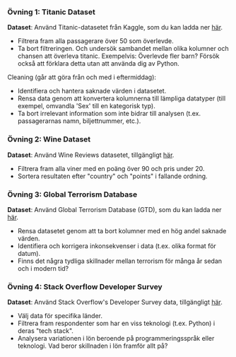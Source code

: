 ### Övning 1: Titanic Dataset
**Dataset**: Använd Titanic-datasetet från Kaggle, som du kan ladda ner [här](https://www.kaggle.com/competitions/titanic/data).
- Filtrera fram alla passagerare över 50 som överlevde.
- Ta bort filtreringen. Och undersök sambandet mellan olika kolumner och chansen att överleva titanic. Exempelvis: Överlevde fler barn? Försök också att förklara detta utan att använda dig av Python. 

Cleaning (går att göra från och med i eftermiddag):
- Identifiera och hantera saknade värden i datasetet.
- Rensa data genom att konvertera kolumnerna till lämpliga datatyper (till exempel, omvandla 'Sex' till en kategorisk typ).
- Ta bort irrelevant information som inte bidrar till analysen (t.ex. passagerarnas namn, biljettnummer, etc.).

### Övning 2: Wine Dataset
**Dataset**: Använd Wine Reviews datasetet, tillgängligt [här](https://www.kaggle.com/zynicide/wine-reviews).
- Filtrera fram alla viner med en poäng över 90 och pris under 20.
- Sortera resultaten efter "country" och "points" i fallande ordning.

### Övning 3: Global Terrorism Database
**Dataset**: Använd Global Terrorism Database (GTD), som du kan ladda ner [här](https://www.kaggle.com/datasets/START-UMD/gtd).

- Rensa datasetet genom att ta bort kolumner med en hög andel saknade värden.
- Identifiera och korrigera inkonsekvenser i data (t.ex. olika format för datum).
- Finns det några tydliga skillnader mellan terrorism för många år sedan och i modern tid?

### Övning 4: Stack Overflow Developer Survey
**Dataset**: Använd Stack Overflow's Developer Survey data, tillgängligt [här](https://www.kaggle.com/datasets/stackoverflow/stack-overflow-2023-developers-survey).
- Välj data för specifika länder.
- Filtrera fram respondenter som har en viss teknologi (t.ex. Python) i deras "tech stack".
- Analysera variationen i lön beroende på programmeringsspråk eller teknologi. Vad beror skillnaden i lön framför allt på?